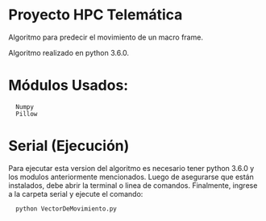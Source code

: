 # Proyecto HPC Telemática
Algoritmo para predecir el movimiento de un macro frame.

Algoritmo realizado en python 3.6.0.

# Módulos Usados:
```
  Numpy
  Pillow
```

# Serial (Ejecución)
Para ejecutar esta version del algoritmo es necesario tener python 3.6.0 y los modulos anteriormente mencionados. Luego de asegurarse que están instalados, debe abrir la terminal o linea de comandos. Finalmente, ingrese a la carpeta serial y ejecute el comando: 

```
  python VectorDeMovimiento.py
```

